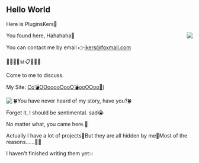## Hello World ##

Here is PluginsKers👋

<a href="https://github.com/PluginsKers"><img align="right" src="https://github-readme-stats.vercel.app/api?username=PluginsKers&hide_title=true&theme=gruvbox" /></a>
You found here, Hahahaha🧐

You can contact me by email 👉ikers@foxmail.com

📗📘📒📝📊📋📕📓📙

Come to me to discuss.

My Site: [Co💣OOooooOooO💣ooOOoo🌟l](https://www.52craft.cc/)

<a href="https://github.com/PluginsKers?tab=repositories"><img align="left" src="https://github-readme-stats.vercel.app/api/top-langs/?username=PluginsKers&layout=compact&theme=gruvbox" /></a>

🍀You have never heard of my story, have you?🍀

Forget it, I should be sentimental. sad😭

No matter what, you came here.💫

Actually I have a lot of projects🌚But they are all hidden by me🌚Most of the reasons......🌚🌚

I haven't finished writing them yet💧💧
